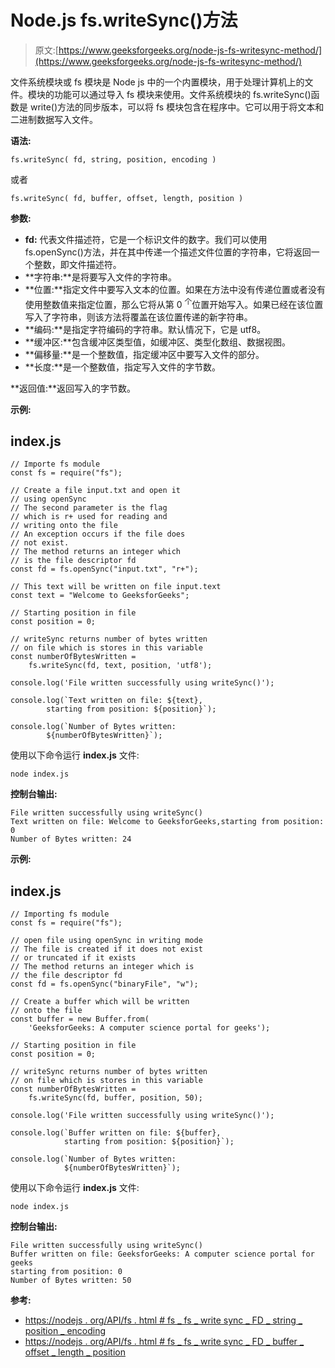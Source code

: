 # Node.js fs.writeSync()方法

> 原文:[https://www.geeksforgeeks.org/node-js-fs-writesync-method/](https://www.geeksforgeeks.org/node-js-fs-writesync-method/)

文件系统模块或 fs 模块是 Node js 中的一个内置模块，用于处理计算机上的文件。模块的功能可以通过导入 fs 模块来使用。文件系统模块的 fs.writeSync()函数是 write()方法的同步版本，可以将 fs 模块包含在程序中。它可以用于将文本和二进制数据写入文件。

**语法:**

```
fs.writeSync( fd, string, position, encoding )
```

或者

```
fs.writeSync( fd, buffer, offset, length, position )
```

**参数:**

*   **fd:** 代表文件描述符，它是一个标识文件的数字。我们可以使用 fs.openSync()方法，并在其中传递一个描述文件位置的字符串，它将返回一个整数，即文件描述符。
*   **字符串:**是将要写入文件的字符串。
*   **位置:**指定文件中要写入文本的位置。如果在方法中没有传递位置或者没有使用整数值来指定位置，那么它将从第 0 <sup>个</sup>位置开始写入。如果已经在该位置写入了字符串，则该方法将覆盖在该位置传递的新字符串。
*   **编码:**是指定字符编码的字符串。默认情况下，它是 utf8。
*   **缓冲区:**包含缓冲区类型值，如缓冲区、类型化数组、数据视图。
*   **偏移量:**是一个整数值，指定缓冲区中要写入文件的部分。
*   **长度:**是一个整数值，指定写入文件的字节数。

**返回值:**返回写入的字节数。

**示例:**

## index.js

```
// Importe fs module
const fs = require("fs");

// Create a file input.txt and open it
// using openSync
// The second parameter is the flag 
// which is r+ used for reading and 
// writing onto the file
// An exception occurs if the file does
// not exist.
// The method returns an integer which
// is the file descriptor fd
const fd = fs.openSync("input.txt", "r+");

// This text will be written on file input.text
const text = "Welcome to GeeksforGeeks";

// Starting position in file
const position = 0;

// writeSync returns number of bytes written
// on file which is stores in this variable
const numberOfBytesWritten = 
    fs.writeSync(fd, text, position, 'utf8');

console.log('File written successfully using writeSync()');

console.log(`Text written on file: ${text},
        starting from position: ${position}`);

console.log(`Number of Bytes written: 
        ${numberOfBytesWritten}`);
```

使用以下命令运行 **index.js** 文件:

```
node index.js
```

**控制台输出:**

```
File written successfully using writeSync()
Text written on file: Welcome to GeeksforGeeks,starting from position: 0
Number of Bytes written: 24
```

**示例:**

## index.js

```
// Importing fs module
const fs = require("fs");

// open file using openSync in writing mode
// The file is created if it does not exist
// or truncated if it exists
// The method returns an integer which is
// the file descriptor fd
const fd = fs.openSync("binaryFile", "w");

// Create a buffer which will be written
// onto the file
const buffer = new Buffer.from(
    'GeeksforGeeks: A computer science portal for geeks');

// Starting position in file
const position = 0;

// writeSync returns number of bytes written
// on file which is stores in this variable
const numberOfBytesWritten = 
    fs.writeSync(fd, buffer, position, 50);

console.log('File written successfully using writeSync()');

console.log(`Buffer written on file: ${buffer},
            starting from position: ${position}`);

console.log(`Number of Bytes written: 
            ${numberOfBytesWritten}`);
```

使用以下命令运行 **index.js** 文件:

```
node index.js
```

**控制台输出:**

```
File written successfully using writeSync()
Buffer written on file: GeeksforGeeks: A computer science portal for geeks
starting from position: 0
Number of Bytes written: 50
```

**参考:**

*   [https://nodejs . org/API/fs . html # fs _ fs _ write sync _ FD _ string _ position _ encoding](https://nodejs.org/api/fs.html#fs_fs_writesync_fd_string_position_encoding)
*   [https://nodejs . org/API/fs . html # fs _ fs _ write sync _ FD _ buffer _ offset _ length _ position](https://nodejs.org/api/fs.html#fs_fs_writesync_fd_buffer_offset_length_position)